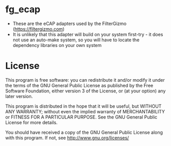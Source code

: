 # fg_ecap
* These are the eCAP adapters used by the FilterGizmo (https://filtergizmo.com)
* It is unlikely that this adapter will build on your system first-try - it does not use an auto-make system, so you will have to locate the dependency libraries on your own system

# License
This program is free software: you can redistribute it and/or modify
it under the terms of the GNU General Public License as published by
the Free Software Foundation, either version 3 of the License, or
(at your option) any later version.

This program is distributed in the hope that it will be useful,
but WITHOUT ANY WARRANTY; without even the implied warranty of
MERCHANTABILITY or FITNESS FOR A PARTICULAR PURPOSE.  See the
GNU General Public License for more details.

You should have received a copy of the GNU General Public License
along with this program.  If not, see <http://www.gnu.org/licenses/>
